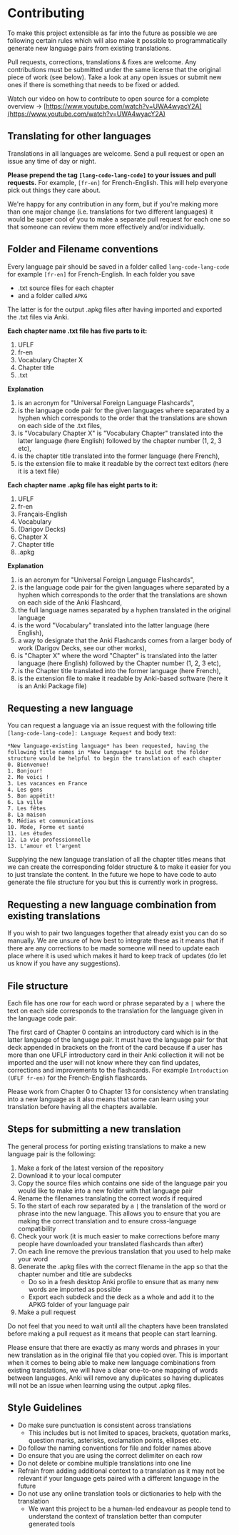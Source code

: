 # Contributing
To make this project extensible as far into the future as possible we are following certain rules which will also make it possible to programmatically generate new language pairs from existing translations.

Pull requests, corrections, translations & fixes are welcome. Any contributions must be submitted under the same license that the original piece of work (see below). Take a look at any open issues or submit new ones if there is something that needs to be fixed or added.

Watch our video on how to contribute to open source for a complete overview -> [https://www.youtube.com/watch?v=UWA4wyacY2A](https://www.youtube.com/watch?v=UWA4wyacY2A)

## Translating for other languages
Translations in all languages are welcome. Send a pull request or open an issue any time of day or night.

**Please prepend the tag `[lang-code-lang-code]` to your issues and pull requests.** For example, `[fr-en]` for French-English. This will help everyone pick out things they care about.

We're happy for any contribution in any form, but if you're making more than one major change (i.e. translations for two different languages) it would be super cool of you to make a separate pull request for each one so that someone can review them more effectively and/or individually.

## Folder and Filename conventions
Every language pair should be saved in a folder called `lang-code-lang-code` for example `[fr-en]` for French-English. In each folder you save 
- .txt source files for each chapter
- and a folder called `APKG` 

The latter is for the output .apkg files after having imported and exported the .txt files via Anki.

**Each chapter name .txt file has five parts to it:**
1. UFLF
2. fr-en
3. Vocabulary Chapter X
4. Chapter title
5. .txt

**Explanation**
1. is an acronym for "Universal Foreign Language Flashcards", 
2. is the language code pair for the given languages where separated by a hyphen which corresponds to the order that the translations are shown on each side of the .txt files, 
3. is "Vocabulary Chapter X" is "Vocabulary Chapter" translated into the latter language (here English) followed by the chapter number (1, 2, 3 etc),
4. is the chapter title translated into the former language (here French),
5. is the extension file to make it readable by the correct text editors (here it is a text file)

**Each chapter name .apkg file has eight parts to it:**
1. UFLF
2. fr-en
3. Français-English
4. Vocabulary 
5. (Darigov Decks)
6. Chapter X
7. Chapter title
8. .apkg

**Explanation**
1. is an acronym for "Universal Foreign Language Flashcards", 
2. is the language code pair for the given languages where separated by a hyphen which corresponds to the order that the translations are shown on each side of the Anki Flashcard, 
3. the full language names separated by a hyphen translated in the original language
4. is the word "Vocabulary" translated into the latter language (here English),
5. a way to designate that the Anki Flashcards comes from a larger body of work (Darigov Decks, see our other works),
6. is "Chapter X" where the word "Chapter" is translated into the latter language (here English) followed by the Chapter number (1, 2, 3 etc),
7. is the Chapter title translated into the former language (here French),
8. is the extension file to make it readable by Anki-based software (here it is an Anki Package file)

## Requesting a new language
You can request a language via an issue request with the following title `[lang-code-lang-code]: Language Request` and body text:

```
*New language-existing language* has been requested, having the following title names in *New language* to build out the folder structure would be helpful to begin the translation of each chapter
0. Bienvenue!
1. Bonjour!
2. Me voici !
3. Les vacances en France
4. Les gens
5. Bon appétit!
6. La ville
7. Les fêtes
8. La maison
9. Médias et communications
10. Mode, Forme et santé
11. Les études
12. La vie professionnelle
13. L'amour et l'argent
```

Supplying the new language translation of all the chapter titles means that we can create the corresponding folder structure & to make it easier for you to just translate the content. In the future we hope to have code to auto generate the file structure for you but this is currently work in progress.

## Requesting a new language combination from existing translations
If you wish to pair two languages together that already exist you can do so manually. We are unsure of how best to integrate these as it means that if there are any corrections to be made someone will need to update each place where it is used which makes it hard to keep track of updates (do let us know if you have any suggestions).

## File structure
Each file has one row for each word or phrase separated by a `|` where the text on each side corresponds to the translation for the language given in the language code pair. 

The first card of Chapter 0 contains an introductory card which is in the latter language of the language pair. It must have the language pair for that deck appended in brackets on the front of the card because if a user has more than one UFLF introductory card in their Anki collection it will not be imported and the user will not know where they can find updates, corrections and improvements to the flashcards. For example `Introduction (UFLF fr-en)` for the French-English flashcards. 

Please work from Chapter 0 to Chapter 13 for consistency when translating into a new language as it also means that some can learn using your translation before having all the chapters available.

## Steps for submitting a new translation
The general process for porting existing translations to make a new language pair is the following:
1. Make a fork of the latest version of the repository
2. Download it to your local computer
3. Copy the source files which contains one side of the language pair you would like to make into a new folder with that language pair 
4. Rename the filenames translating the correct words if required
5. To the start of each row separated by a `|` the translation of the word or phrase into the new language. This allows you to ensure that you are making the correct translation and to ensure cross-language compatibility
6. Check your work (it is much easier to make corrections before many people have downloaded your translated flashcards than after)
7. On each line remove the previous translation that you used to help make your word
8. Generate the .apkg files with the correct filename in the app so that the chapter number and title are subdecks
    - Do so in a fresh desktop Anki profile to ensure that as many new words are imported as possible
    - Export each subdeck and the deck as a whole and add it to the APKG folder of your language pair
9. Make a pull request

Do not feel that you need to wait until all the chapters have been translated before making a pull request as it means that people can start learning.

Please ensure that there are exactly as many words and phrases in your new translation as in the original file that you copied over. This is important when it comes to being able to make new language combinations from existing translations, we will have a clear one-to-one mapping of words between languages. Anki will remove any duplicates so having duplicates will not be an issue when learning using the output .apkg files.

## Style Guidelines
- Do make sure punctuation is consistent across translations
    - This includes but is not limited to spaces, brackets, quotation marks, question marks, asterisks, exclamation points, ellipses etc.
- Do follow the naming conventions for file and folder names above
- Do ensure that you are using the correct delimiter on each row
- Do not delete or combine multiple translations into one line
- Refrain from adding additional context to a translation as it may not be relevant if your language gets paired with a different language in the future
- Do not use any online translation tools or dictionaries to help with the translation
    - We want this project to be a human-led endeavour as people tend to understand the context of translation better than computer generated tools